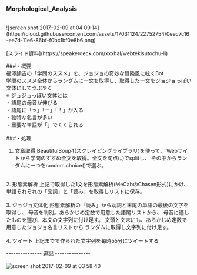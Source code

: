 ### Morphological_Analysis
<br>
![screen shot 2017-02-09 at 04 09 14](https://cloud.githubusercontent.com/assets/17031124/22752754/0eec7c16-ee7d-11e6-86bf-f0bc1bf0e8b6.png)<br>
<br>
[スライド資料](https://speakerdeck.com/xxxhal/webtekisutochu-li)

###・概要<br>
福澤諭吉の「学問のススメ」を、ジョジョの奇妙な冒険風に呟くBot<br>
学問のススメ全体からランダムに一文を取得し、取得した一文をジョジョっぽい文体にしてつぶやく<br>
※ ジョジョっぽい文体とは<br>
・語尾の母音が伸びる<br>
・語尾に「ッ」「ー」「！」が入る<br>
・独特な名言が多い<br>
・重要な単語が「」でくくられる<br>
<br>
###・処理<br>
1. 文章取得 BeautifulSoup4(スクレイピングライブラリ)を使って、 Webサイトから学問のすすめ全文を取得。全文を句点(。)でsplitし、 その中からランダムに一つをrandom.choice()で選ぶ。<br>
<br>
2. 形態素解析 上記で取得した1文を形態素解析(MeCabのChasen形式)にかけ、 単語それぞれの「品詞」と「読み」を取得しリストに保存。
<br><br>
3. ジョジョ文体化 
形態素解析の「読み」から助詞と末尾の単語の最後の文字を取得し、 母音を判別。あらかじめ定数で用意した語尾リストから、 母音に適したものを選び、本文の文字列に付け足す。
文頭と文末にも、あらかじめ定数で用意したジョジョ名言リストから ランダムに取得し文字列に付け足す。<br><br>
4. ツイート 上記までで作られた文字列を毎時55分にツイートする
<br>


--------------- 追記 ---------------<br>
<br>
![screen shot 2017-02-09 at 03 58 40](https://cloud.githubusercontent.com/assets/17031124/22752343/87306892-ee7b-11e6-9914-62f6ed4fafd4.png)